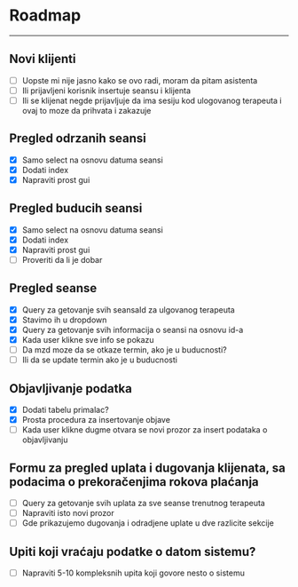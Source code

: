 # Roadmap
---

## Novi klijenti
- [ ] Uopste mi nije jasno kako se ovo radi, moram da pitam asistenta
- [ ] Ili prijavljeni korisnik insertuje seansu i klijenta
- [ ] Ili se klijenat negde prijavljuje da ima sesiju kod ulogovanog terapeuta i ovaj to moze da prihvata i zakazuje

## Pregled odrzanih seansi
- [x] Samo select na osnovu datuma seansi
- [x] Dodati index
- [x] Napraviti prost gui

## Pregled buducih seansi
- [x] Samo select na osnovu datuma seansi
- [x] Dodati index
- [x] Napraviti prost gui
- [ ] Proveriti da li je dobar

## Pregled seanse
- [x] Query za getovanje svih seansaId za ulgovanog terapeuta
- [x] Stavimo ih u dropdown
- [x] Query za getovanje svih informacija o seansi na osnovu id-a
- [x] Kada user klikne sve info se pokazu
- [ ] Da mzd moze da se otkaze termin, ako je u buducnosti?
- [ ] Ili da se update termin ako je u buducnosti

## Objavljivanje podatka
- [x] Dodati tabelu primalac?
- [x] Prosta procedura za insertovanje objave
- [ ] Kada user klikne dugme otvara se novi prozor za insert podataka o objavljivanju

## Formu za pregled uplata i dugovanja klijenata, sa podacima o prekoračenjima rokova plaćanja
- [ ] Query za getovanje svih uplata za sve seanse trenutnog terapeuta
- [ ] Napraviti isto novi prozor
- [ ] Gde prikazujemo dugovanja i odradjene uplate u dve razlicite sekcije

## Upiti koji vraćaju podatke o datom sistemu?
- [ ] Napraviti 5-10 kompleksnih upita koji govore nesto o sistemu


